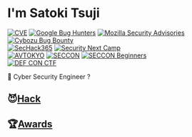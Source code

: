 # I'm Satoki Tsuji
[![CVE](https://img.shields.io/badge/CVE-9-f68826.svg)](https://www.cve.org/) 
[![Google Bug Hunters](https://img.shields.io/badge/Google_Bug_Hunters-4-202124.svg)](https://bughunters.google.com/profile/577f4342-b9c0-4049-9c54-ca5c2d1bb102) 
[![Mozilla Security Advisories](https://img.shields.io/badge/Mozilla_Security_Advisories-2-ffffff.svg)](https://www.mozilla.org/en-US/security/advisories/) 
[![Cybozu Bug Bounty](https://img.shields.io/badge/Cybozu_Bug_Bounty-8-64bdd4.svg)](https://cybozu.co.jp/products/bug-bounty/en/)  
[![SecHack365](https://img.shields.io/badge/SecHack365-2020-ffd700.svg)](https://sechack365.nict.go.jp/) 
[![Security Next Camp](https://img.shields.io/badge/Security_Next_Camp-2022-41b487.svg)](https://www.security-camp.or.jp/)  
[![AVTOKYO](https://img.shields.io/badge/AVTOKYO-2020,_23-000000.svg)](https://www.avtokyo.org/) 
[![SECCON](https://img.shields.io/badge/SECCON-2023-e41012.svg)](https://www.seccon.jp/) 
[![SECCON Beginners](https://img.shields.io/badge/SECCON_Beginners-2021--23-66ee33.svg)](https://www.seccon.jp/)  
[![DEF CON CTF](https://img.shields.io/badge/DEF_CON_CTF-30,_31-7777ff.svg)](https://defcon.org/)  

👻 Cyber Security Engineer ?  

## 😈[Hack](Hack.md)

## 🏆[Awards](Awards.md)
